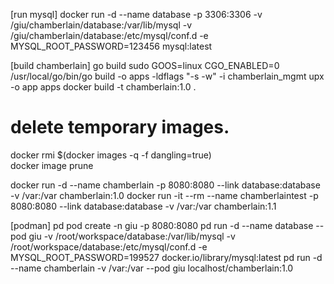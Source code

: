 [run mysql]
docker run -d --name database -p 3306:3306 -v /giu/chamberlain/database:/var/lib/mysql -v /giu/chamberlain/database:/etc/mysql/conf.d -e MYSQL_ROOT_PASSWORD=123456 mysql:latest

[build chamberlain]
go build
sudo GOOS=linux CGO_ENABLED=0 /usr/local/go/bin/go build -o apps -ldflags "-s -w" -i chamberlain_mgmt
upx -o app apps
docker build -t chamberlain:1.0 .

# delete temporary images.
docker rmi $(docker images -q -f dangling=true)   
docker image prune

docker run -d --name chamberlain -p 8080:8080 --link database:database  -v /var:/var chamberlain:1.0
docker run -it --rm --name chamberlaintest -p 8080:8080 --link database:database  -v /var:/var chamberlain:1.1

[podman]
pd pod create -n giu -p 8080:8080
pd run -d --name database --pod giu -v /root/workspace/database:/var/lib/mysql -v /root/workspace/database:/etc/mysql/conf.d -e MYSQL_ROOT_PASSWORD=199527 docker.io/library/mysql:latest
pd run -d --name chamberlain -v /var:/var --pod giu localhost/chamberlain:1.0
